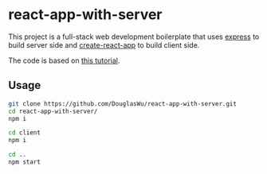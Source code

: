 # react-app-with-server

This project is a full-stack web development boilerplate that uses [express](https://github.com/expressjs/express) to build server side and  [create-react-app](https://github.com/facebookincubator/create-react-app) to build client side.

The code is based on [this tutorial](https://www.fullstackreact.com/articles/using-create-react-app-with-a-server/).

## Usage
```sh
git clone https://github.com/DouglasWu/react-app-with-server.git
cd react-app-with-server/
npm i

cd client
npm i

cd ..
npm start
```
